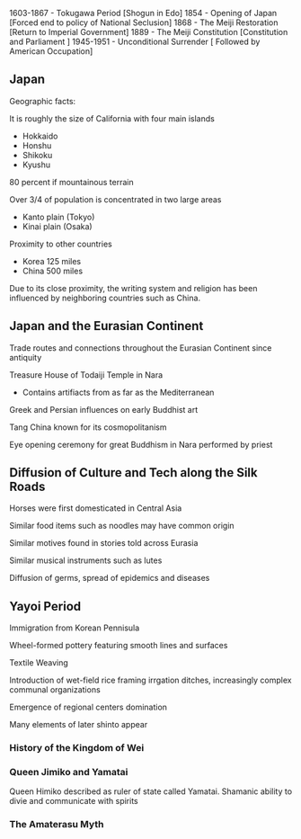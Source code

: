 

1603-1867 - Tokugawa Period [Shogun in Edo]
1854 - Opening of Japan [Forced end to policy of National Seclusion]
1868 - The Meiji Restoration [Return to Imperial Government]
1889 - The Meiji Constitution [Constitution and Parliament ]
1945-1951 - Unconditional Surrender [ Followed by American Occupation]

## Japan
Geographic facts:

It is roughly the size of California with four main islands
- Hokkaido
- Honshu
- Shikoku
- Kyushu

80 percent if mountainous terrain

Over 3/4 of population is concentrated in two large areas
- Kanto plain (Tokyo)
- Kinai plain (Osaka)

Proximity to other countries
- Korea 125 miles
- China 500 miles

Due to its close proximity, the writing system and religion has been influenced by neighboring countries such as China.

## Japan and the Eurasian Continent

Trade routes and connections throughout the Eurasian Continent since antiquity

Treasure House of Todaiji Temple in Nara
- Contains artifiacts from as far as the Mediterranean

Greek and Persian influences on early Buddhist art

Tang China known for its cosmopolitanism

Eye opening ceremony for great Buddhism in Nara performed by priest 

## Diffusion of Culture and Tech along the Silk Roads

Horses were first domesticated in Central Asia

Similar food items such as noodles may have common origin

Similar motives found in stories told across Eurasia

Similar musical instruments such as lutes

Diffusion of germs, spread of epidemics and diseases

## Yayoi Period
Immigration from Korean Pennisula

Wheel-formed pottery featuring smooth lines and surfaces

Textile Weaving

Introduction of wet-field rice framing irrgation ditches, increasingly complex communal organizations

Emergence of regional centers domination

Many elements of later shinto appear
### History of the Kingdom of Wei

### Queen Jimiko and Yamatai

Queen Himiko described as ruler of state called Yamatai. Shamanic ability to divie and communicate with spirits

### The Amaterasu Myth

